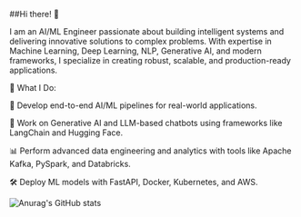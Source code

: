 ##Hi there! 👋

I am an AI/ML Engineer passionate about building intelligent systems and delivering innovative solutions to complex problems. With expertise in Machine Learning, Deep Learning, NLP, Generative AI, and modern frameworks, I specialize in creating robust, scalable, and production-ready applications.

🔧 What I Do:

🚀 Develop end-to-end AI/ML pipelines for real-world applications.

🤖 Work on Generative AI and LLM-based chatbots using frameworks like LangChain and Hugging Face.

📊 Perform advanced data engineering and analytics with tools like Apache Kafka, PySpark, and Databricks.

🛠 Deploy ML models with FastAPI, Docker, Kubernetes, and AWS.

![Anurag's GitHub stats](https://github-readme-stats.vercel.app/api?username=saiteja001r&show_icons=true&theme=radical)
